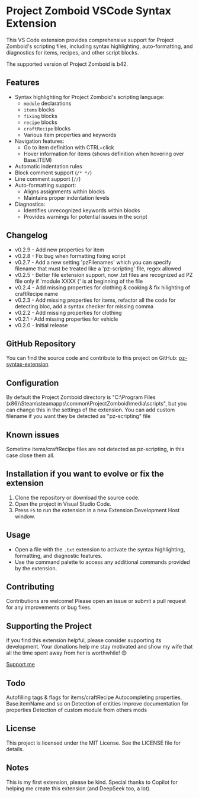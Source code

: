# Project Zomboid VSCode Syntax Extension

This VS Code extension provides comprehensive support for Project Zomboid's scripting files, including syntax highlighting, auto-formatting, and diagnostics for items, recipes, and other script blocks.

The supported version of Project Zomboid is b42.

## Features

- Syntax highlighting for Project Zomboid's scripting language:
  - `module` declarations
  - `items` blocks
  - `fixing` blocks
  - `recipe` blocks
  - `craftRecipe` blocks
  - Various item properties and keywords
- Navigation features:
  - Go to item definition with CTRL+click
  - Hover information for items (shows definition when hovering over Base.ITEM)
- Automatic indentation rules
- Block comment support (`/* */`)
- Line comment support (`//`)
- Auto-formatting support:
  - Aligns assignments within blocks
  - Maintains proper indentation levels
- Diagnostics:
  - Identifies unrecognized keywords within blocks
  - Provides warnings for potential issues in the script

## Changelog
- v0.2.9 - Add new properties for item
- v0.2.8 - Fix bug when formatting fixing script
- v0.2.7 - Add a new setting 'pzFilenames' which you can specify filename that must be treated like a 'pz-scripting' file, regex allowed
- v0.2.5 - Better file extension support, now .txt files are recognized ad PZ file only if 'module XXXX {' is at beginning of the file
- v0.2.4 - Add missing properties for clothing & cooking & fix hilighting of craftRecipe name
- v0.2.3 - Add missing properties for items, refactor all the code for detecting bloc, add a syntax checker for missing comma
- v0.2.2 - Add missing properties for clothing
- v0.2.1 - Add missing properties for vehicle
- v0.2.0 - Initial release

## GitHub Repository

You can find the source code and contribute to this project on GitHub:
[pz-syntax-extension](https://github.com/cyberbobjr/pz-syntax-extension)

## Configuration
By default the Project Zomboid directory is "C:\Program Files (x86)\Steam\steamapps\common\ProjectZomboid\media\scripts", but you can change this in the settings of the extension.
You can add custom filename if you want they be detected as "pz-scripting" file

## Known issues
Sometime items/craftRecipe files are not detected as pz-scripting, in this case close them all.

## Installation if you want to evolve or fix the extension

1. Clone the repository or download the source code.
2. Open the project in Visual Studio Code.
3. Press `F5` to run the extension in a new Extension Development Host window.

## Usage

- Open a file with the `.txt` extension to activate the syntax highlighting, formatting, and diagnostic features.
- Use the command palette to access any additional commands provided by the extension.

## Contributing

Contributions are welcome! Please open an issue or submit a pull request for any improvements or bug fixes.

## Supporting the Project

If you find this extension helpful, please consider supporting its development. Your donations help me stay motivated and show my wife that all the time spent away from her is worthwhile! 😊

[Support me](https://ko-fi.com/Z8Z8QJV31)

## Todo
Autofilling tags & flags for items/craftRecipe
Autocompleting properties, Base.itemName and so on
Detection of entities
Improve documentation for properties
Detection of custom module from others mods

## License

This project is licensed under the MIT License. See the LICENSE file for details.

## Notes

This is my first extension, please be kind. Special thanks to Copilot for helping me create this extension (and DeepSeek too, a lot).